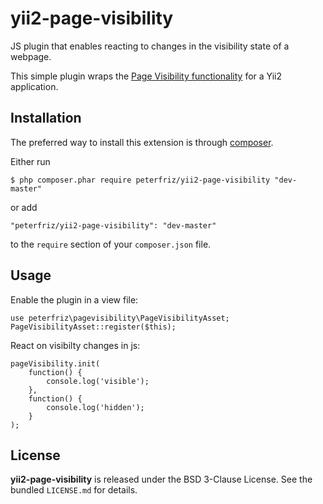 # yii2-page-visibility

JS plugin that enables reacting to changes in the visibility state of a webpage.

This simple plugin wraps the [Page Visibility functionality](https://www.w3.org/TR/page-visibility/) for a Yii2 application.

## Installation

The preferred way to install this extension is through [composer](http://getcomposer.org/download/).

Either run

```
$ php composer.phar require peterfriz/yii2-page-visibility "dev-master"
```

or add

```
"peterfriz/yii2-page-visibility": "dev-master"
```

to the ```require``` section of your `composer.json` file.

## Usage

Enable the plugin in a view file:
```
use peterfriz\pagevisibility\PageVisibilityAsset;
PageVisibilityAsset::register($this);
```

React on visibilty changes in js:
```
pageVisibility.init(
    function() {
        console.log('visible');
    },
    function() {
        console.log('hidden');
    }
);
```

## License

**yii2-page-visibility** is released under the BSD 3-Clause License. See the bundled `LICENSE.md` for details.